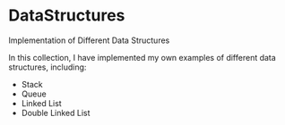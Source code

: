 # DataStructures
Implementation of Different Data Structures

In this collection, I have implemented my own examples of different data structures, including:
- Stack
- Queue
- Linked List
- Double Linked List
